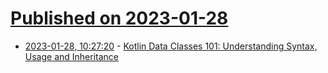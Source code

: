 # [Published on 2023-01-28](index.md)

* [2023-01-28, 10:27:20](https://news.ycombinator.com/item?id=34556564) - [Kotlin Data Classes 101: Understanding Syntax, Usage and Inheritance](https://hardiksachan.com/kotlin-data-classes-101-understanding-syntax-usage-and-inheritance)
